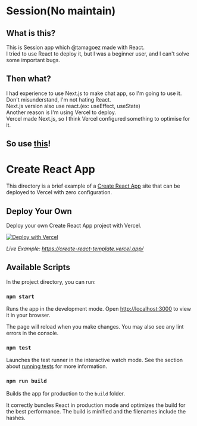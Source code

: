 # Session(No maintain)
## What is this?
This is Session app which @tamagoez made with React.  
I tried to use React to deploy it, but I was a beginner user, and I can't solve some important bugs.  
## Then what?
I had experience to use Next.js to make chat app, so I'm going to use it.  
Don't misunderstand, I'm not hating React.  
Next.js version also use react.(ex: useEffect, useState)  
Another reason is I'm using Vercel to deploy.  
Vercel made Next.js, so I think Vercel configured something to optimise for it.  

## So use [this](https://github.com/tamagoez/sessions)!

# Create React App

This directory is a brief example of a [Create React App](https://github.com/facebook/create-react-app) site that can be deployed to Vercel with zero configuration.

## Deploy Your Own

Deploy your own Create React App project with Vercel.

[![Deploy with Vercel](https://vercel.com/button)](https://vercel.com/new/clone?repository-url=https://github.com/vercel/vercel/tree/main/examples/create-react-app&template=create-react-app)

_Live Example: https://create-react-template.vercel.app/_

## Available Scripts

In the project directory, you can run:

### `npm start`

Runs the app in the development mode. Open [http://localhost:3000](http://localhost:3000) to view it in your browser.

The page will reload when you make changes. You may also see any lint errors in the console.

### `npm test`

Launches the test runner in the interactive watch mode. See the section about [running tests](https://facebook.github.io/create-react-app/docs/running-tests) for more information.

### `npm run build`

Builds the app for production to the `build` folder.

It correctly bundles React in production mode and optimizes the build for the best performance. The build is minified and the filenames include the hashes.
